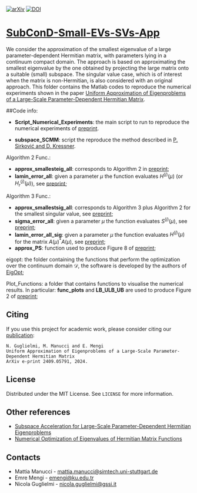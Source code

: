 [![arXiv][arxiv-shield]][arxiv-url]
[![DOI][doi-shield]][doi-url]

# [SubConD-Small-EVs-SVs-App][arxiv-url]

We consider the approximation of the smallest eigenvalue of a large parameter-dependent Hermitian matrix, with parameters lying in a continuum compact domain. The approach is based on approximating the smallest
eigenvalue by the one obtained by projecting the large matrix onto a suitable (small) subspace. The singular value case, which is of interest when the matrix is non-Hermitian, is also considered with an original approach. This folder contains the Matlab codes to reproduce the numerical experiments shown in the paper [Uniform Approximation of Eigenproblems of a Large-Scale Parameter-Dependent Hermitian Matrix][arxiv-url].

##Code info:

* **Script\_Numerical\_Experiments**: the main script to run to reproduce the numerical experiments of [preprint][arxiv-url].

* **subspace\_SCMM**: script the reproduce the method described in [P. Sirković and D. Kressner][Ref1].

Algorithm 2 Func.:

* **approx\_smallesteig\_all**: corresponds to Algorithm 2 in [preprint][arxiv-url];
* **lamin\_error\_all**: given a parameter $\mu$ the function evaluates $H^{(j)}(\mu)$ (or $H_{r}^{(j)}(\mu)$), see  [preprint][arxiv-url]; 


Algorithm 3 Func.:

* **approx\_smallestsig\_all**: corresponds to Algorithm 3 plus Algorithm 2 for the smallest singular value, see [preprint][arxiv-url];
* **sigma\_error\_all**: given a parameter $\mu$ the function evaluates $S^{(j)}(\mu)$, see [preprint][arxiv-url]; 
* **lamin\_error_all\_sig**: given a parameter $\mu$ the function evaluates $H^{(j)}(\mu)$ for the matrix $A(\mu)^{*}A(\mu)$, see [preprint][arxiv-url];
* **approx_PS**: function used to produce Figure 8 of [preprint][arxiv-url];


eigopt: the folder containing the functions that perform the optimization over the continuum domain $\mathcal{D}$, the software is developed by the authors of [EigOpt][Ref2];

Plot\_Functions: a folder that contains functions to visualise the numerical results. In particular: **func_plots** and **LB_ULB\_UB** are used to produce Figure 2 of [preprint][arxiv-url];


## Citing
If you use this project for academic work, please consider citing our
[publication][arxiv-url]:

    N. Guglielmi, M. Manucci and E. Mengi
    Uniform Approximation of Eigenproblems of a Large-Scale Parameter-Dependent Hermitian Matrix
    ArXiv e-print 2409.05791, 2024.
    
## License
Distributed under the MIT License. See `LICENSE` for more information.

## Other references

* [Subspace Acceleration for Large-Scale Parameter-Dependent Hermitian Eigenproblems][Ref1]
* [Numerical Optimization of Eigenvalues of Hermitian Matrix Functions][Ref2]

## Contacts

* Mattia Manucci - [mattia.manucci@simtech.uni-stuttgart.de](mattia.manucci@simtech.uni-stuttgart.de)
* Emre Mengi - [emengi@ku.edu.tr](emengi@ku.edu.tr)
* Nicola Guglielmi - [nicola.guglielmi@gssi.it](nicola.guglielmi@gssi.it)



[doi-shield]: https://img.shields.io/badge/DOI-10.5281%20%2F%20zenodo.13254480-blue.svg?style=for-the-badge
[doi-url]: https://doi.org/10.5281/zenodo.13254480
[link-drive]: https://drive.google.com/file/d/1Y-RDkTQOvLaeccjgYzoq_qsD4tQLqN5u/view?usp=sharing
[arxiv-shield]: https://img.shields.io/badge/arXiv-2204.13474-b31b1b.svg?style=for-the-badge
[arxiv-url]: https://arxiv.org/abs/2409.05791

[Ref1]: https://doi.org/10.1137/15M1017181
[Ref2]: https://doi.org/10.1137/130933472
